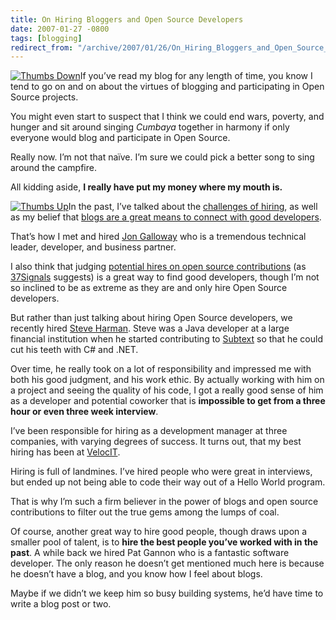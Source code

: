 ```yaml
---
title: On Hiring Bloggers and Open Source Developers
date: 2007-01-27 -0800
tags: [blogging]
redirect_from: "/archive/2007/01/26/On_Hiring_Bloggers_and_Open_Source_Developers.aspx/"
---
```


[![Thumbs
Down](https://haacked.com/images/haacked_com/WindowsLiveWriter/OnHiringBloggersandOpenSourceDevelopers_1135/605479_thumbs_down_with_clipping_path_thumb%5B5%5D.jpg)](https://haacked.com/images/haacked_com/WindowsLiveWriter/OnHiringBloggersandOpenSourceDevelopers_1135/605479_thumbs_down_with_clipping_path%5B7%5D.jpg)If
you’ve read my blog for any length of time, you know I tend to go on and
on about the virtues of blogging and participating in Open Source
projects.

You might even start to suspect that I think we could end wars, poverty,
and hunger and sit around singing *Cumbaya* together in harmony if only
everyone would blog and participate in Open Source.

Really now. I’m not that naïve. I’m sure we could pick a better song to
sing around the campfire.

All kidding aside, **I really have put my money where my mouth is.**

[![Thumbs
Up](https://haacked.com/images/haacked_com/WindowsLiveWriter/OnHiringBloggersandOpenSourceDevelopers_1135/605480_thumbs_up_with_clipping_path_thumb%5B5%5D.jpg)](https://haacked.com/images/haacked_com/WindowsLiveWriter/OnHiringBloggersandOpenSourceDevelopers_1135/605480_thumbs_up_with_clipping_path%5B9%5D.jpg)In
the past, I’ve talked about the [challenges of
hiring](https://haacked.com/archive/2005/12/16/Hiring_Is_Challenging.aspx "Hiring is Challenging"),
as well as my belief that [blogs are a great means to connect with good
developers](https://haacked.com/archive/2006/10/04/Better_Recruiting_Through_Blogistry.aspx "Better Recruiting Through Blogistry").

That’s how I met and hired [Jon
Galloway](http://weblogs.asp.net/jgalloway/ "Jon Galloway") who is a
tremendous technical leader, developer, and business partner.

I also think that judging [potential hires on open source
contributions](http://gettingreal.37signals.com/ch08_Actions_Not_Words.php "Open Source Contributions As a Recruitment Tool")
(as [37Signals](http://37Signals.com/ "37Signals software company")
suggests) is a great way to find good developers, though I’m not so
inclined to be as extreme as they are and only hire Open Source
developers.

But rather than just talking about hiring Open Source developers, we
recently hired [Steve
Harman](http://stevenharman.net/ "Steve Harman’s Blog"). Steve was a
Java developer at a large financial institution when he started
contributing to [Subtext](http://subtextproject.com/ "Subtext") so that
he could cut his teeth with C# and .NET.

Over time, he really took on a lot of responsibility and impressed me
with both his good judgment, and his work ethic. By actually working
with him on a project and seeing the quality of his code, I got a really
good sense of him as a developer and potential coworker that is
**impossible to get from a three hour or even three week interview**.

I’ve been responsible for hiring as a development manager at three
companies, with varying degrees of success. It turns out, that my best
hiring has been at [VelocIT](http://veloc-it.com/ "VelocIT").

Hiring is full of landmines. I’ve hired people who were great in
interviews, but ended up not being able to code their way out of a Hello
World program.

That is why I’m such a firm believer in the power of blogs and open
source contributions to filter out the true gems among the lumps of
coal.

Of course, another great way to hire good people, though draws upon a
smaller pool of talent, is to **hire the best people you’ve worked with
in the past**. A while back we hired Pat Gannon who is a fantastic
software developer. The only reason he doesn’t get mentioned much here
is because he doesn’t have a blog, and you know how I feel about blogs.

Maybe if we didn’t we keep him so busy building systems, he’d have time
to write a blog post or two.

